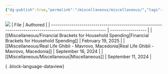 ```yaml
---
{"dg-publish":true,"permalink":"/miscellaneous/miscellaneous/","tags":["miscellaneous"]}
---
```


![](https://i.imgur.com/deTupZN.png)
| File                                                                                                      | Authored           |
| --------------------------------------------------------------------------------------------------------- | ------------------ |
| [[Miscellaneous/Financial Brackets for Household Spending\|Financial Brackets for Household Spending]] | February 19, 2025  |
| [[Miscellaneous/Real Life Ghibli - Mavrovo, Macedonia\|Real Life Ghibli - Mavrovo, Macedonia]]         | September 16, 2024 |
| [[Miscellaneous/Miscellaneous\|Miscellaneous]]                                                         | September 11, 2024 |

{ .block-language-dataview}